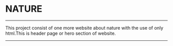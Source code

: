 # NATURE

----
 
 This project consist of one more website about nature with the use of only html.This is header page or hero section of website.
 
----

<p align="center">
  <img src="">
  </p>

